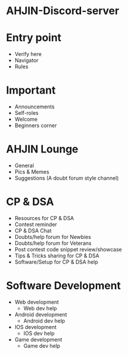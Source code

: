 # AHJIN-Discord-server
# Entry point
- Verify here
- Navigator
- Rules
# Important
- Announcements
- Self-roles
- Welcome
- Beginners corner
# AHJIN Lounge
- General
- Pics & Memes
- Suggestions (A doubt forum style channel)
# CP & DSA
- Resources for CP & DSA
- Contest reminder
- CP & DSA Chat
- Doubts/help forum for Newbies
- Doubts/help forum for Veterans
- Post contest code snippet review/showcase
- Tips & Tricks sharing for CP & DSA
- Software/Setup for CP & DSA help
# Software Development
- Web development
   - Web dev help
- Android development
   - Android dev help
- IOS development
   - IOS dev help     
- Game development
   - Game dev help
